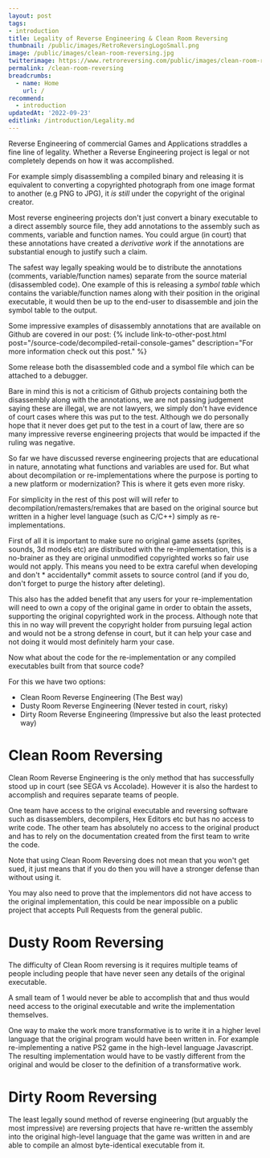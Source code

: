 ```yaml
---
layout: post
tags: 
- introduction
title: Legality of Reverse Engineering & Clean Room Reversing
thumbnail: /public/images/RetroReversingLogoSmall.png
image: /public/images/clean-room-reversing.jpg
twitterimage: https://www.retroreversing.com/public/images/clean-room-reversing.jpg
permalink: /clean-room-reversing
breadcrumbs:
  - name: Home
    url: /
recommend: 
  - introduction
updatedAt: '2022-09-23'
editlink: /introduction/Legality.md
---
```

Reverse Engineering of commercial Games and Applications straddles a fine line of legality. Whether a Reverse Engineering project is legal or not completely depends on how it was accomplished.

For example simply disassembling a compiled binary and releasing it is equivalent to converting a copyrighted photograph from one image format to another (e.g PNG to JPG), it *is still* under the copyright of the original creator.

Most reverse engineering projects don't just convert a binary executable to a direct assembly source file, they add annotations to the assembly such as comments, variable and function names. You could argue (in court) that these annotations have created a *derivative work* if the annotations are substantial enough to justify such a claim.  

The safest way legally speaking would be to distribute the annotations (comments, variable/function names) separate from the source material (disassembled code). One example of this is releasing a *symbol table* which contains the variable/function names along with their position in the original executable, it would then be up to the end-user to disassemble and join the symbol table to the output.

Some impressive examples of disassembly annotations that are available on Github are covered in our post: 
{% include link-to-other-post.html post="/source-code/decompiled-retail-console-games" description="For more information check out this post." %}

Some release both the disassembled code and a symbol file which can be attached to a debugger.

Bare in mind this is not a criticism of Github projects containing both the disassembly along with the annotations, we are not passing judgement saying these are illegal, we are not lawyers, we simply don't have evidence of court cases where this was put to the test. Although we do personally hope that it never does get put to the test in a court of law, there are so many impressive reverse engineering projects that would be impacted if the ruling was negative.

So far we have discussed reverse engineering projects that are educational in nature, annotating what functions and variables are used for. But what about decompilation or re-implementations where the purpose is porting to a new platform or modernization? This is where it gets even more risky.

For simplicity in the rest of this post will will refer to decompilation/remasters/remakes that are based on the original source but written in a higher level language (such as C/C++) simply as re-implementations.

First of all it is important to make sure no original game assets (sprites, sounds, 3d models etc) are distributed with the re-implementation, this is a no-brainer as they are original unmodified copyrighted works so fair use would not apply. This means you need to be extra careful when developing and don't * accidentally* commit assets to source control (and if you do, don't forget to purge the history after deleting). 

This also has the added benefit that any users for your re-implementation will need to own a copy of the original game in order to obtain the assets, supporting the original copyrighted work in the process. Although note that this in no way will prevent the copyright holder from pursuing legal action and would not be a strong defense in court, but it can help your case and not doing it would most definitely harm your case.

Now what about the code for the re-implementation or any compiled executables built from that source code?

For this we have two options:
* Clean Room Reverse Engineering (The Best way)
* Dusty Room Reverse Engineering (Never tested in court, risky)
* Dirty Room Reverse Engineering (Impressive but also the least protected way)

# Clean Room Reversing
Clean Room Reverse Engineering is the only method that has successfully stood up in court (see SEGA vs Accolade). However it is also the hardest to accomplish and requires separate teams of people.

One team have access to the original executable and reversing software such as disassemblers, decompilers, Hex Editors etc but has no access to write code. The other team has absolutely no access to the original product and has to rely on the documentation created from the first team to write the code.

Note that using Clean Room Reversing does not mean that you won't get sued, it just means that if you do then you will have a stronger defense than without using it.

You may also need to prove that the implementors did not have access to the original implementation, this could be near impossible on a public project that accepts Pull Requests from the general public. 

# Dusty Room Reversing
The difficulty of Clean Room reversing is it requires multiple teams of people including people that have never seen any details of the original executable.

A small team of 1 would never be able to accomplish that and thus would need access to the original executable and write the implementation themselves.

One way to make the work more transformative is to write it in a higher level language that the original program would have been written in. For example re-implementing a native PS2 game in the high-level language Javascript. The resulting implementation would have to be vastly different from the original and would be closer to the definition of a transformative work.

# Dirty Room Reversing
The least legally sound method of reverse engineering (but arguably the most impressive) are reversing projects that have re-written the assembly into the original high-level language that the game was written in and are able to compile an almost byte-identical executable from it.
